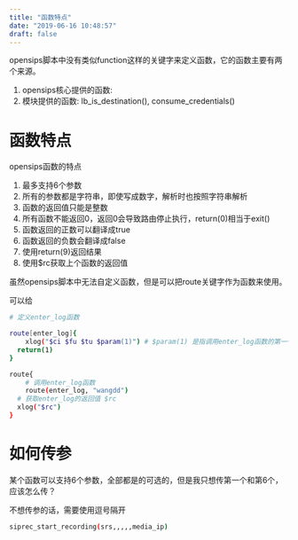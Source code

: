 ```yaml
---
title: "函数特点"
date: "2019-06-16 10:48:57"
draft: false
---
```

opensips脚本中没有类似function这样的关键字来定义函数，它的函数主要有两个来源。

1. opensips核心提供的函数: 
2. 模块提供的函数: lb_is_destination(), consume_credentials()

# 函数特点

opensips函数的特点

1. 最多支持6个参数
2. 所有的参数都是字符串，即使写成数字，解析时也按照字符串解析
3. 函数的返回值只能是整数
4. 所有函数不能返回0，返回0会导致路由停止执行，return(0)相当于exit()
5. 函数返回的正数可以翻译成true
6. 函数返回的负数会翻译成false
7. 使用return(9)返回结果
8. 使用$rc获取上个函数的返回值

虽然opensips脚本中无法自定义函数，但是可以把route关键字作为函数来使用。

可以给

```bash
# 定义enter_log函数

route[enter_log]{
	xlog("$ci $fu $tu $param(1)") # $param(1) 是指调用enter_log函数的第一个参数，即wangdd
  return(1)
}

route{
	# 调用enter_log函数
	route(enter_log, "wangdd")
  # 获取enter_log的返回值 $rc
  xlog("$rc")
}
```



# 如何传参
某个函数可以支持6个参数，全部都是的可选的，但是我只想传第一个和第6个，应该怎么传？

不想传参的话，需要使用逗号隔开

```bash
siprec_start_recording(srs,,,,,media_ip)
```


